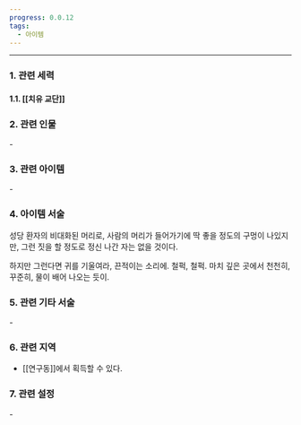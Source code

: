 ```yaml
---
progress: 0.0.12
tags:
  - 아이템
---
```

---
### 1. 관련 세력 
#### 1.1. [[치유 교단]]

### 2. 관련 인물
\-

### 3. 관련 아이템
\-

### 4. 아이템 서술
성당 환자의 비대화된 머리로, 사람의 머리가 들어가기에 딱 좋을 정도의 구멍이 나있지만, 그런 짓을 할 정도로 정신 나간 자는 없을 것이다.  
  
하지만 그런다면 귀를 기울여라, 끈적이는 소리에. 철퍽, 철퍽. 마치 깊은 곳에서 천천히, 꾸준히, 물이 배어 나오는 듯이.

### 5. 관련 기타 서술
\-
### 6. 관련 지역
- [[연구동]]에서 획득할 수 있다.

### 7. 관련 설정
\-
